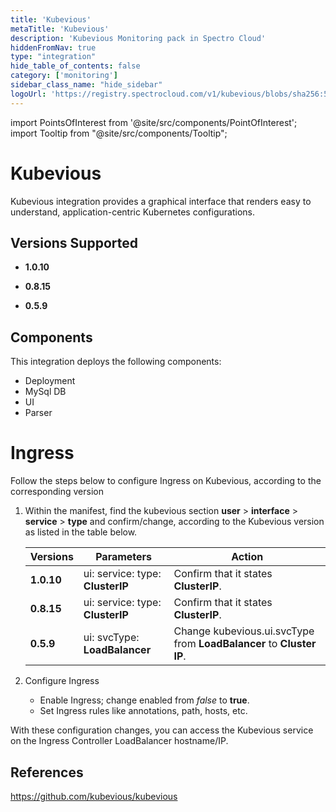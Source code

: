 ```yaml
---
title: 'Kubevious'
metaTitle: 'Kubevious'
description: 'Kubevious Monitoring pack in Spectro Cloud'
hiddenFromNav: true
type: "integration"
hide_table_of_contents: false
category: ['monitoring']
sidebar_class_name: "hide_sidebar"
logoUrl: 'https://registry.spectrocloud.com/v1/kubevious/blobs/sha256:5e33d7b51b1317a834b4552d96fc1cc8463000a7eedbcb4b784ea07236f3d7f7?type=image/png'
---
```





import PointsOfInterest from '@site/src/components/PointOfInterest';
import Tooltip from "@site/src/components/Tooltip";


# Kubevious

Kubevious integration provides a graphical interface that renders easy to understand, application-centric Kubernetes configurations.

## Versions Supported

<Tabs>
<TabItem value="1.0.x" label="1.0.x">

* **1.0.10**

</TabItem>
<TabItem value="0.8.x" label="0.8.x">

* **0.8.15**

</TabItem>
<TabItem value="0.5.x" label="0.5.x">

 * **0.5.9**

</TabItem>
</Tabs>

## Components

This integration deploys the following components:

* Deployment
* MySql DB
* UI
* Parser

# Ingress

Follow the steps below to configure Ingress on Kubevious, according to the corresponding version

1. Within the manifest, find the kubevious section **user** > **interface** > **service** > **type** and confirm/change, according to the Kubevious version as listed in the table below.

   | **Versions** | **Parameters**                   | **Action**                                                           |
   | ------------ | -------------------------------- | -------------------------------------------------------------------- |
   | **1.0.10**   | ui: service: type: **ClusterIP** | Confirm that it states **ClusterIP**.                                |
   | **0.8.15**   | ui: service: type: **ClusterIP** | Confirm that it states **ClusterIP**.                                |
   | **0.5.9**    | ui: svcType: **LoadBalancer**    | Change kubevious.ui.svcType from **LoadBalancer** to **Cluster IP**. |

2. Configure Ingress
   * Enable Ingress; change enabled from *false* to **true**.
   * Set Ingress rules like annotations, path, hosts, etc.

With these configuration changes, you can access the Kubevious service on the Ingress Controller LoadBalancer hostname/IP.

## References

https://github.com/kubevious/kubevious
